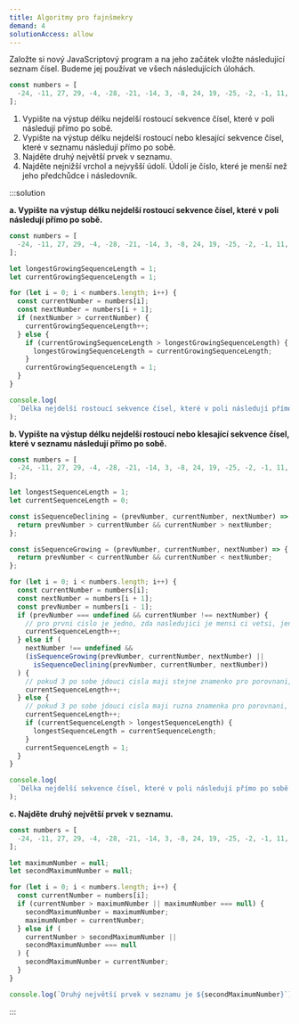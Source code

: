 ```yaml
---
title: Algoritmy pro fajnšmekry
demand: 4
solutionAccess: allow
---
```


Založte si nový JavaScriptový program a na jeho začátek vložte následující seznam čísel. Budeme jej používat ve všech následujících úlohách.

<!-- prettier-ignore -->
```js
const numbers = [
  -24, -11, 27, 29, -4, -28, -21, -14, 3, -8, 24, 19, -25, -2, -1, 11, 32, -31, 5
];
```

1. Vypište na výstup délku nejdelší rostoucí sekvence čísel, které v poli následují přímo po sobě.
1. Vypište na výstup délku nejdelší rostoucí nebo klesající sekvence čísel, které v seznamu následují přímo po sobě.
1. Najděte druhý největší prvek v seznamu.
1. Najděte nejnižší vrchol a nejvyšší údolí. Údolí je číslo, které je menší než jeho předchůdce i následovník.

:::solution

**a. Vypište na výstup délku nejdelší rostoucí sekvence čísel, které v poli následují přímo po sobě.**

<!-- prettier-ignore -->
```js
const numbers = [
  -24, -11, 27, 29, -4, -28, -21, -14, 3, -8, 24, 19, -25, -2, -1, 11, 32, -31, 5,
];

let longestGrowingSequenceLength = 1;
let currentGrowingSequenceLength = 1;

for (let i = 0; i < numbers.length; i++) {
  const currentNumber = numbers[i];
  const nextNumber = numbers[i + 1];
  if (nextNumber > currentNumber) {
    currentGrowingSequenceLength++;
  } else {
    if (currentGrowingSequenceLength > longestGrowingSequenceLength) {
      longestGrowingSequenceLength = currentGrowingSequenceLength;
    }
    currentGrowingSequenceLength = 1;
  }
}

console.log(
  `Délka nejdelší rostoucí sekvence čísel, které v poli následují přímo po sobě je ${longestGrowingSequenceLength}`
);
```

**b. Vypište na výstup délku nejdelší rostoucí nebo klesající sekvence čísel, které v seznamu následují přímo po sobě.**

<!-- prettier-ignore -->
```js
const numbers = [
  -24, -11, 27, 29, -4, -28, -21, -14, 3, -8, 24, 19, -25, -2, -1, 11, 32, -31, 5,
];

let longestSequenceLength = 1;
let currentSequenceLength = 0;

const isSequenceDeclining = (prevNumber, currentNumber, nextNumber) => {
  return prevNumber > currentNumber && currentNumber > nextNumber;
};

const isSequenceGrowing = (prevNumber, currentNumber, nextNumber) => {
  return prevNumber < currentNumber && currentNumber < nextNumber;
};

for (let i = 0; i < numbers.length; i++) {
  const currentNumber = numbers[i];
  const nextNumber = numbers[i + 1];
  const prevNumber = numbers[i - 1];
  if (prevNumber === undefined && currentNumber !== nextNumber) {
    // pro prvni cislo je jedno, zda nasledujici je mensi ci vetsi, jen nesmi byt rovno
    currentSequenceLength++;
  } else if (
    nextNumber !== undefined &&
    (isSequenceGrowing(prevNumber, currentNumber, nextNumber) ||
      isSequenceDeclining(prevNumber, currentNumber, nextNumber))
  ) {
    // pokud 3 po sobe jdouci cisla maji stejne znamenko pro porovnani, je to sekvence
    currentSequenceLength++;
  } else {
    // pokud 3 po sobe jdouci cisla maji ruzna znamenka pro porovnani, vime, ze uz to neni sekvence
    currentSequenceLength++;
    if (currentSequenceLength > longestSequenceLength) {
      longestSequenceLength = currentSequenceLength;
    }
    currentSequenceLength = 1;
  }
}

console.log(
  `Délka nejdelší sekvence čísel, které v poli následují přímo po sobě je ${longestSequenceLength}`
);
```

**c. Najděte druhý největší prvek v seznamu.**

<!-- prettier-ignore -->
```js
const numbers = [
  -24, -11, 27, 29, -4, -28, -21, -14, 3, -8, 24, 19, -25, -2, -1, 11, 32, -31, 5,
];

let maximumNumber = null;
let secondMaximumNumber = null;

for (let i = 0; i < numbers.length; i++) {
  const currentNumber = numbers[i];
  if (currentNumber > maximumNumber || maximumNumber === null) {
    secondMaximumNumber = maximumNumber;
    maximumNumber = currentNumber;
  } else if (
    currentNumber > secondMaximumNumber ||
    secondMaximumNumber === null
  ) {
    secondMaximumNumber = currentNumber;
  }
}

console.log(`Druhý největší prvek v seznamu je ${secondMaximumNumber}`);
```

:::
